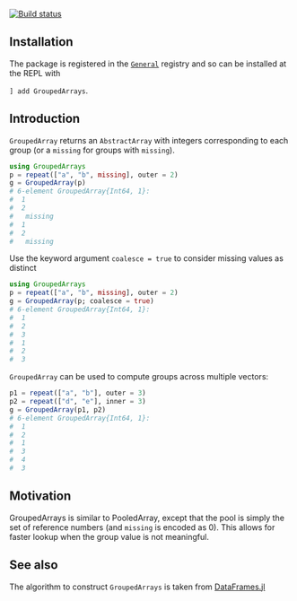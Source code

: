 [![Build status](https://github.com/matthieugomez/GroupedArrays.jl/workflows/CI/badge.svg)](https://github.com/matthieugomez/GroupedArrays.jl/actions)

## Installation
The package is registered in the [`General`](https://github.com/JuliaRegistries/General) registry and so can be installed at the REPL with 

`] add GroupedArrays`.

## Introduction
`GroupedArray` returns an `AbstractArray` with integers corresponding to each group (or a `missing` for groups with `missing`).

```julia
using GroupedArrays
p = repeat(["a", "b", missing], outer = 2)
g = GroupedArray(p)
# 6-element GroupedArray{Int64, 1}:
#  1
#  2
#   missing
#  1
#  2
#   missing
```

Use the keyword argument `coalesce = true` to consider missing values as distinct
```julia
using GroupedArrays
p = repeat(["a", "b", missing], outer = 2)
g = GroupedArray(p; coalesce = true)
# 6-element GroupedArray{Int64, 1}:
#  1
#  2
#  3
#  1
#  2
#  3
```

`GroupedArray` can be used to compute groups across multiple vectors:
```julia
p1 = repeat(["a", "b"], outer = 3)
p2 = repeat(["d", "e"], inner = 3)
g = GroupedArray(p1, p2)
# 6-element GroupedArray{Int64, 1}:
#  1
#  2
#  1
#  3
#  4
#  3
```
## Motivation
GroupedArrays is similar to PooledArray, except that the pool is simply the set of reference numbers (and `missing` is encoded as 0). This allows for faster lookup when the group value is not meaningful.

## See also
The algorithm to construct `GroupedArrays` is taken from [DataFrames.jl](https://github.com/JuliaData/DataFrames.jl)



